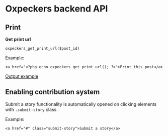 # Oxpeckers backend API

## Print

**Get print url**

`oxpeckers_get_print_url($post_id)` 

Example:
```
<a href="<?php echo oxpeckers_get_print_url(); ?>">Print this post</a>

```

[Output example](http://oxpeckers.org/2013/09/2-rhinos-poached-on-provincial-reserve-in-north-west-provincial-reserve/?print=1)

## Enabling contribution system

Submit a story functionality is automatically opened on clicking elements with `.submit-story` class.

Example:

```
<a href="#" class="submit-story">Submit a story</a>
```